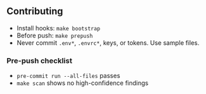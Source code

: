 ## Contributing

- Install hooks: `make bootstrap`
- Before push: `make prepush`
- Never commit `.env*`, `.envrc*`, keys, or tokens. Use sample files.

### Pre-push checklist

- `pre-commit run --all-files` passes
- `make scan` shows no high-confidence findings
